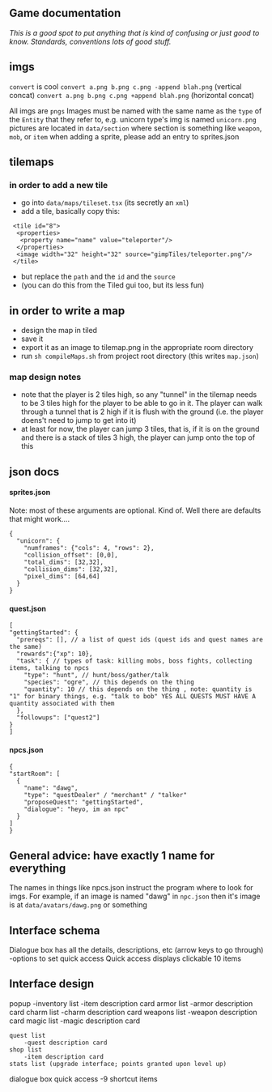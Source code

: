 ## Game documentation  
_This is a good spot to put anything that is kind of confusing or just good to know. Standards, conventions lots of good stuff._

## imgs

`convert` is cool
`convert a.png b.png c.png -append blah.png` (vertical concat)
`convert a.png b.png c.png +append blah.png` (horizontal concat)

All imgs are `pngs` 
Images must be named with the same name as the `type` of the `Entity` that they refer to, e.g. unicorn type's img is named `unicorn.png`
pictures are located in `data/section` where section is something like `weapon`, `mob`, or `item`
when adding a sprite, please add an entry to sprites.json

## tilemaps

### in order to add a new tile
- go into `data/maps/tileset.tsx` (its secretly an `xml`)
- add a tile, basically copy this:
```
 <tile id="8">
  <properties>
   <property name="name" value="teleporter"/>
  </properties>
  <image width="32" height="32" source="gimpTiles/teleporter.png"/>
 </tile>
```
- but replace the `path` and the `id` and the `source`
- (you can do this from the Tiled gui too, but its less fun)

## in order to write a map
- design the map in tiled
- save it
- export it as an image to tilemap.png in the appropriate room directory
- run `sh compileMaps.sh` from project root directory (this writes `map.json`)

### map design notes
- note that the player is 2 tiles high, so any "tunnel" in the tilemap needs to be 3 tiles high for the player to be able to go in it. The player can walk through a tunnel that is 2 high if it is flush with the ground (i.e. the player doens't need to jump to get into it)
- at least for now, the player can jump 3 tiles, that is, if it is on the ground and there is a stack of tiles 3 high, the player can jump onto the top of this

## json docs

#### sprites.json
Note: most of these arguments are optional. Kind of. Well there are defaults that might work....
```
{
  "unicorn": {
    "numframes": {"cols": 4, "rows": 2},
    "collision_offset": [0,0],
    "total_dims": [32,32],
    "collision_dims": [32,32],
    "pixel_dims": [64,64]
  }
}
```

#### quest.json
```
[
"gettingStarted": {
  "prereqs": [], // a list of quest ids (quest ids and quest names are the same)
  "rewards":{"xp": 10},
  "task": { // types of task: killing mobs, boss fights, collecting items, talking to npcs
    "type": "hunt", // hunt/boss/gather/talk
    "species": "ogre", // this depends on the thing 
    "quantity": 10 // this depends on the thing , note: quantity is "1" for binary things, e.g. "talk to bob" YES ALL QUESTS MUST HAVE A quantity associated with them
  },
  "followups": ["quest2"]
}
]
```

#### npcs.json
```
{
"startRoom": [
  {
    "name": "dawg",
    "type": "questDealer" / "merchant" / "talker"
    "proposeQuest": "gettingStarted",
    "dialogue": "heyo, im an npc"
  }
]
}
```

## General advice: have exactly 1 name for everything
The names in things like npcs.json instruct the program where to look for imgs. For example, if an image is named "dawg" in `npc.json` then it's image is at `data/avatars/dawg.png` or something

## Interface schema
Dialogue box has all the details, descriptions, etc (arrow keys to go through)
  -options to set quick access
Quick access displays clickable 10 items

## Interface design

popup
	-inventory list
		-item description card
	armor list
		-armor description card
	charm list
		-charm description card
	weapons list
		-weapon description card
	magic list
		-magic description card

	quest list
		-quest description card
	shop list
		-item description card
	stats list (upgrade interface; points granted upon level up)

dialogue box
quick access
	-9 shortcut items


